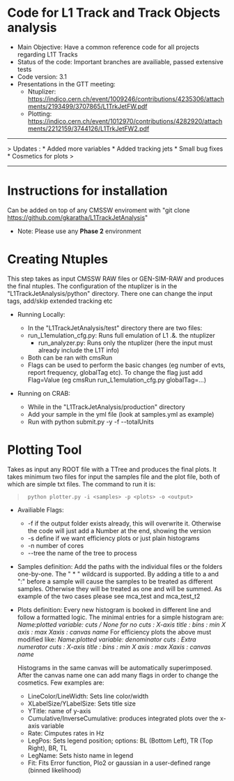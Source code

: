 # Code for L1 Track and Track Objects analysis
>
* Main Objective: Have a common reference code for all projects regarding L1T Tracks
* Status of the code: Important branches are availiable, passed extensive tests
* Code version: 3.1
* Presentations in the GTT meeting:
  - Ntuplizer: https://indico.cern.ch/event/1009246/contributions/4235306/attachments/2193499/3707865/L1TrkJetFW.pdf
  - Plotting: https://indico.cern.ch/event/1012970/contributions/4282920/attachments/2212159/3744126/L1TrkJetFW2.pdf 
<hr>
>
Updates :
 * Added more variables
 * Added tracking jets
 * Small bug fixes
 * Cosmetics for plots
>
<hr>

# Instructions for installation
>
 Can be added on top of any CMSSW enviroment with "git clone https://github.com/gkaratha/L1TrackJetAnalysis"
 * Note: Please use any **Phase 2** environment

# Creating Ntuples
>
 This step takes as input CMSSW RAW files or GEN-SIM-RAW and produces the final ntuples. The configuration of the ntuplizer is in the "L1TrackJetAnalysis/python" directory. There one can change the input tags, add/skip extended tracking etc
 
 
 * Running Locally:
    - In the "L1TrackJetAnalysis/test" directory there are two files:
	- run_L1emulation_cfg.py: Runs full emulation of L1 .&. the ntuplizer
        - run_analyzer.py: Runs only the ntuplizer (here the input must already include the L1T info)
    - Both can be ran with cmsRun
    - Flags can be used to perform the basic changes (eg number of evts, report frequency, globalTag etc). To change the flag just add Flag=Value (eg cmsRun run_L1emulation_cfg.py globalTag=...) 

 * Running on CRAB:
    - While in the "L1TrackJetAnalysis/production" directory
    - Add your sample in the yml file (look at samples.yml as example)
    - Run with python submit.py -y <ymlSampleFile> -f <sampleName> --totalUnits <FilesToProcess>

# Plotting Tool
 Takes as input any ROOT file with a TTree and produces the final plots. It takes minimum two files for input the samples file and the plot file, both of which are simple txt files. The command to run it is: 
  >      python plotter.py -i <samples> -p <plots> -o <output>

* Availiable Flags:
    - -f if the output folder exists already, this will overwrite it. Otherwise the code will just add a Number at the end, showing the version
    - -s define if we want efficiency plots or just plain histograms
    - -n number of cores 
    - --tree the name of the tree to process

* Samples definition:
Add the paths with the individual files or the folders one-by-one. The " * " wildcard is supported. By adding a title to a and ":" before a sample will cause the samples to be treated as different samples. Otherwise they will be treated as one and will be summed. As example of the two cases please see mca_test and mca_test_t2

* Plots definition:
Every new histogram is booked in different line and follow a formatted logic. The minimal entries for a simple histogram are:
  *Name:plotted variable: cuts / None for no cuts : X-axis title : bins : min X axis : max Xaxis : canvas name*
For efficiency plots the above must modified like:
 *Name:plotted variable: denominator cuts : Extra numerator cuts : X-axis title : bins : min X axis : max Xaxis : canvas name*

   Histograms in the same canvas will be automatically superimposed. After the canvas name one can add many flags in order to change the cosmetics. Few examples are:
  - LineColor/LineWidth: Sets line color/width
  - XLabelSize/YLabelSize: Sets title size
  - YTitle: name of y-axis
  - Cumulative/InverseCumulative: produces integrated plots over the x-axis variable
  - Rate: Cimputes rates in Hz
  - LegPos: Sets legend position; options: BL (Bottom Left), TR (Top Right), BR, TL
  - LegName: Sets histo name in legend
  - Fit: Fits Error function, Plo2 or gaussian in a user-defined range (binned likelihood)
